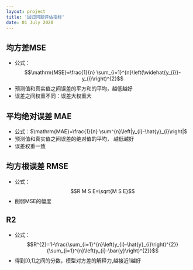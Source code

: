 ```yaml
---
layout: project
title: '回归问题评估指标'
date: 01 July 2020
---
```

## 均方差MSE
- 公式：$$\mathrm{MSE}=\frac{1}{n} \sum_{i=1}^{n}\left(\widehat{y_{i}}-y_{i}\right)^{2}$$
- 预测值和真实值之间误差的平方和的平均，越低越好
- 误差之间权重不同：误差大权重大

## 平均绝对误差 MAE
- 公式：$\mathrm{MAE}=\frac{1}{n} \sum^{n}\left|y_{i}-\hat{y}_{i}\right|$
- 预测值和真实值之间误差的绝对值的平均， 越低越好
- 误差权重一致

## 均方根误差 RMSE
- 公式：$$R M S E=\sqrt{M S E}$$
- 削弱MSE的幅度

## R2
- 公式：$$R^{2}=1-\frac{\sum_{i=1}^{n}\left(y_{i}-\hat{y}_{i}\right)^{2}}{\sum_{i=1}^{n}\left(y_{i}-\bar{y}\right)^{2}}$$
- 得到[0,1]之间的分数，模型对方差的解释力,越接近1越好
